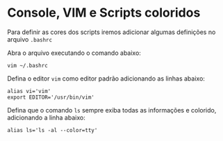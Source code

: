 # Console, VIM e Scripts coloridos

Para definir as cores dos scripts iremos adicionar algumas definições no arquivo `.bashrc`

Abra o arquivo executando o comando abaixo:

    vim ~/.bashrc

Defina o editor `vim` como editor padrão adicionando as linhas abaixo:

    alias vi='vim'
    export EDITOR='/usr/bin/vim'

Defina que o comando `ls` sempre exiba todas as informações e colorido, adicionando a linha abaixo:

    alias ls='ls -al --color=tty'

